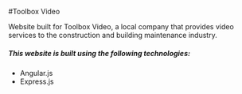 
#Toolbox Video

Website built for Toolbox Video, a local company that provides video services to the construction and building maintenance industry.

##### This website is built using the following technologies:
- Angular.js
- Express.js
